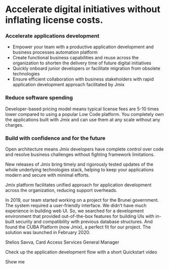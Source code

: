 # Accelerate digital initiatives without inflating license costs.

### Accelerate applications development

- Empower your team with a productive application development and business processes automation platform 
- Create functional business capabilities and reuse across the organization to shorten the delivery time of future digital initiatives
- Quickly onboard junior developers or facilitate migration from obsolete technologies
- Ensure efficient collaboration with business stakeholders with rapid application development approach facilitated by Jmix

### Reduce software spending

Developer-based pricing model means typical license fees are 5-10 times lower compared to using a popular Low Code platform.
You completely own the applications built with Jmix and can use them at any scale without any charges. 

### Build with confidence and for the future

Open architecture means Jmix developers have complete control over code and resolve business challenges without fighting framework limitations.

New releases of Jmix bring timely and rigorously tested updates of the whole underlying technologies stack, helping to keep your applications modern and secure with minimal efforts.

Jmix platform facilitates unified approach for application development across the organization, reducing support overheads.

In 2019, our team started working on a project for the Brunei government. The system required a user-friendly interface. We didn’t have much experience in building web UI. So, we searched for a development environment that provided out-of-the-box features for building UIs with in-built security and compatibility with previous database structures. And found the CUBA Platform (now Jmix), a perfect fit for our project. The solution was launched in February 2020.

Stelios Savva, Card Access Services General Manager

Check up the application development flow with a short Quickstart video

Show me
